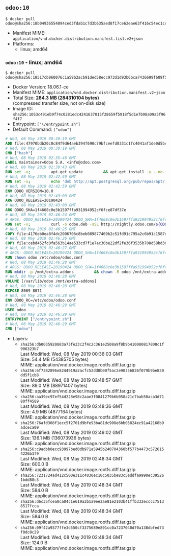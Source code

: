 ## `odoo:10`

```console
$ docker pull odoo@sha256:18b04936554094ced3fdab1c7d3b635aed8f17ce62eae63f416c54ec1cc61f61
```

-	Manifest MIME: `application/vnd.docker.distribution.manifest.list.v2+json`
-	Platforms:
	-	linux; amd64

### `odoo:10` - linux; amd64

```console
$ docker pull odoo@sha256:18517cb960076c1a59b2acb91ded58ecc973d1d93b6bca7436699f609f5202ae
```

-	Docker Version: 18.06.1-ce
-	Manifest MIME: `application/vnd.docker.distribution.manifest.v2+json`
-	Total Size: **284.3 MB (284310104 bytes)**  
	(compressed transfer size, not on-disk size)
-	Image ID: `sha256:1053c491eb9f74c0281edc4241637015f28659f5918f5d1e7b98a09a5f96f4f7`
-	Entrypoint: `["\/entrypoint.sh"]`
-	Default Command: `["odoo"]`

```dockerfile
# Wed, 08 May 2019 00:30:19 GMT
ADD file:47970bdb20c0c84f9d64aeb394f690c79bfceefd0331c1fc4041af1de0d5bcb1 in / 
# Wed, 08 May 2019 00:30:19 GMT
CMD ["bash"]
# Wed, 08 May 2019 02:35:46 GMT
LABEL maintainer=Odoo S.A. <info@odoo.com>
# Wed, 08 May 2019 02:39:43 GMT
RUN set -x;         apt-get update         && apt-get install -y --no-install-recommends             ca-certificates             curl             dirmngr             node-less             python-gevent             python-ldap             python-pip             python-qrcode             python-renderpm             python-support             python-vobject             python-watchdog         && curl -o wkhtmltox.deb -sSL https://github.com/wkhtmltopdf/wkhtmltopdf/releases/download/0.12.5/wkhtmltox_0.12.5-1.jessie_amd64.deb         && echo '4d104ff338dc2d2083457b3b1e9baab8ddf14202 wkhtmltox.deb' | sha1sum -c -         && dpkg --force-depends -i wkhtmltox.deb         && apt-get -y install -f --no-install-recommends         && apt-get purge -y --auto-remove -o APT::AutoRemove::RecommendsImportant=false -o APT::AutoRemove::SuggestsImportant=false npm         && rm -rf /var/lib/apt/lists/* wkhtmltox.deb         && pip install psycogreen==1.0
# Wed, 08 May 2019 02:42:59 GMT
RUN set -x;         echo 'deb http://apt.postgresql.org/pub/repos/apt/ jessie-pgdg main' > etc/apt/sources.list.d/pgdg.list         && export GNUPGHOME="$(mktemp -d)"         && repokey='B97B0AFCAA1A47F044F244A07FCC7D46ACCC4CF8'         && gpg --batch --keyserver keyserver.ubuntu.com --recv-keys "${repokey}"         && gpg --armor --export "${repokey}" | apt-key add -         && rm -rf "$GNUPGHOME"         && apt-get update          && apt-get install -y postgresql-client         && rm -rf /var/lib/apt/lists/*
# Wed, 08 May 2019 02:42:59 GMT
ENV ODOO_VERSION=10.0
# Wed, 08 May 2019 02:43:00 GMT
ARG ODOO_RELEASE=20190424
# Wed, 08 May 2019 02:43:00 GMT
ARG ODOO_SHA=1f4668c0e3b1597ffa931994952cf6fce87df37e
# Wed, 08 May 2019 02:46:24 GMT
# ARGS: ODOO_RELEASE=20190424 ODOO_SHA=1f4668c0e3b1597ffa931994952cf6fce87df37e
RUN set -x;         curl -o odoo.deb -sSL http://nightly.odoo.com/${ODOO_VERSION}/nightly/deb/odoo_${ODOO_VERSION}.${ODOO_RELEASE}_all.deb         && echo "${ODOO_SHA} odoo.deb" | sha1sum -c -         && dpkg --force-depends -i odoo.deb         && apt-get update         && apt-get -y install -f --no-install-recommends         && rm -rf /var/lib/apt/lists/* odoo.deb
# Wed, 08 May 2019 02:46:25 GMT
COPY file:4176eb0ea8f4dc2006706c8beb089877469b2c51fd91c795a2c6b91c1587dff1 in / 
# Wed, 08 May 2019 02:46:26 GMT
COPY file:cebd452fc0fa563b14ae533cd7f1e7ac30be22df2fe36f3535b708d58bd3601d in /etc/odoo/ 
# Wed, 08 May 2019 02:46:27 GMT
# ARGS: ODOO_RELEASE=20190424 ODOO_SHA=1f4668c0e3b1597ffa931994952cf6fce87df37e
RUN chown odoo /etc/odoo/odoo.conf
# Wed, 08 May 2019 02:46:28 GMT
# ARGS: ODOO_RELEASE=20190424 ODOO_SHA=1f4668c0e3b1597ffa931994952cf6fce87df37e
RUN mkdir -p /mnt/extra-addons         && chown -R odoo /mnt/extra-addons
# Wed, 08 May 2019 02:46:28 GMT
VOLUME [/var/lib/odoo /mnt/extra-addons]
# Wed, 08 May 2019 02:46:28 GMT
EXPOSE 8069 8071
# Wed, 08 May 2019 02:46:28 GMT
ENV ODOO_RC=/etc/odoo/odoo.conf
# Wed, 08 May 2019 02:46:29 GMT
USER odoo
# Wed, 08 May 2019 02:46:29 GMT
ENTRYPOINT ["/entrypoint.sh"]
# Wed, 08 May 2019 02:46:29 GMT
CMD ["odoo"]
```

-	Layers:
	-	`sha256:db0035920883a73fe23c2f4c2c361e2508a9f8b9b410080817800c1f906323b7`  
		Last Modified: Wed, 08 May 2019 00:36:03 GMT  
		Size: 54.4 MB (54385705 bytes)  
		MIME: application/vnd.docker.image.rootfs.diff.tar.gzip
	-	`sha256:6f7382896e8244919a2acfc52dd0b00f5ac2e90356836f079b9be830dd5f1cb8`  
		Last Modified: Wed, 08 May 2019 02:48:57 GMT  
		Size: 89.0 MB (88971407 bytes)  
		MIME: application/vnd.docker.image.rootfs.diff.tar.gzip
	-	`sha256:aa39ec97ef54d228e98c2aae3f0841279b6b058a21c7bab50aca3d7180ff4589`  
		Last Modified: Wed, 08 May 2019 02:48:36 GMT  
		Size: 4.9 MB (4877164 bytes)  
		MIME: application/vnd.docker.image.rootfs.diff.tar.gzip
	-	`sha256:76afd308f1ecc5f2701d9bfe93ba81dc908e6bb05824ec91a42168b9adceca09`  
		Last Modified: Wed, 08 May 2019 02:49:02 GMT  
		Size: 136.1 MB (136073936 bytes)  
		MIME: application/vnd.docker.image.rootfs.diff.tar.gzip
	-	`sha256:c9adbb0ecc93097bed0db971a5945b240704360bf577b4473c5726154226b1f9`  
		Last Modified: Wed, 08 May 2019 02:48:34 GMT  
		Size: 600.0 B  
		MIME: application/vnd.docker.image.rootfs.diff.tar.gzip
	-	`sha256:7231724ad412c500e311c4030ec10c5035be83c5eddfa9990ec395261bdd88c3`  
		Last Modified: Wed, 08 May 2019 02:48:34 GMT  
		Size: 584.0 B  
		MIME: application/vnd.docker.image.rootfs.diff.tar.gzip
	-	`sha256:d6c35fcea0ca04c1e619a3b1a9ee2ae81e2103b41ffb332ecccc75138517fcca`  
		Last Modified: Wed, 08 May 2019 02:48:34 GMT  
		Size: 584.0 B  
		MIME: application/vnd.docker.image.rootfs.diff.tar.gzip
	-	`sha256:09f42a9377ffe3d550cf3375689e891cc0a7237040d70a138dbfed73f0dc0c29`  
		Last Modified: Wed, 08 May 2019 02:48:34 GMT  
		Size: 124.0 B  
		MIME: application/vnd.docker.image.rootfs.diff.tar.gzip
